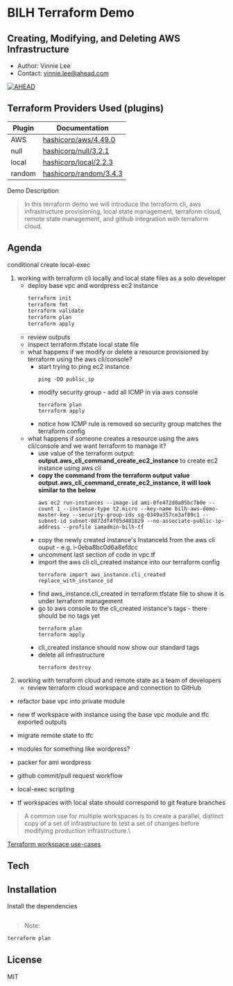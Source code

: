 # BILH Terraform Demo
## Creating, Modifying, and Deleting AWS Infrastructure
- Author: Vinnie Lee
- Contact: vinnie.lee@ahead.com

[![AHEAD](https://public-bucket-general.s3.amazonaws.com/AHEAD-logo-bluebackground-90x19px.png)](https://ahead.com)

## Terraform Providers Used (plugins)

| Plugin | Documentation |
| ------ | ------ |
| AWS | [hashicorp/aws/4.49.0][pvdaws] |
| null | [hashicorp/null/3.2.1][pvdnul] |
| local | [hashicorp/local/2.2.3][pvdlcl] |
| random | [hashicorp/random/3.4.3][pvdrnd] |

Demo Description

> In this terraform demo we will introduce the terraform cli, aws infrastructure provisioning,
> local state management, terraform cloud, remote state management, and github integration with
> terraform cloud.

## Agenda

conditional create
local-exec

1. working with terraform cli locally and local state files as a solo developer
   * deploy base vpc and wordpress ec2 instance
      ```sh
      terraform init
      terraform fmt
      terraform validate
      terraform plan
      terraform apply
      ```
   * review outputs
   * inspect terraform.tfstate local state file
   * what happens if we modify or delete a resource provisioned by terraform using the aws cli/console?
      * start trying to ping ec2 instance
         ```ssh
         ping -DO public_ip
         ```
      * modify security group - add all ICMP in via aws console
         ```ssh
         terraform plan
         terraform apply
         ```
      * notice how ICMP rule is removed so security group matches the terraform config
   * what happens if someone creates a resource using the aws cli/console and we want terraform to manage it?
      * use value of the terraform output: **output.aws_cli_command_create_ec2_instance** to create ec2 instance using aws cli
      * **copy the command from the terraform output value output.aws_cli_command_create_ec2_instance, it will look similar to the below**
         ```ssh
         aws ec2 run-instances --image-id ami-0fe472d8a85bc7b0e --count 1 --instance-type t2.micro --key-name bilh-aws-demo-master-key --security-group-ids sg-0349a357ce3af89c1 --subnet-id subnet-0872df4f05d481829 --no-associate-public-ip-address --profile iamadmin-bilh-tf
         ```
      * copy the newly created instance's InstanceId from the aws cli ouput - e.g. i-0eba8bc0d6a8efdcc
      * uncomment last section of code in vpc.tf
      * import the aws cli cli_created instance into our terraform config
         ```ssh
         terraform import aws_instance.cli_created replace_with_instance_id
         ```
      * find aws_instance.cli_created in terraform.tfstate file to show it is under terraform management
      * go to aws console to the cli_created instance's tags - there should be no tags yet
         ```ssh
         terraform plan
         terraform apply
         ```
      * cli_created instance should now show our standard tags
      * delete all infrastructure
         ```ssh
         terraform destroy
         ```
2. working with terraform cloud and remote state as a team of developers
   * review terraform cloud workspace and connection to GitHub
- refactor base vpc into private module
- new tf workspace with instance using the base vpc module and tfc exported outputs

- migrate remote state to tfc
- modules for something like wordpress?
- packer for ami wordpress
- github commit/pull request workflow
- local-exec scripting
- tf workspaces with local state should correspond to git feature branches

> A common use for multiple workspaces is to create a parallel, distinct copy of a set of infrastructure to test a set of changes before modifying production infrastructure.\

[Terraform workspace use-cases][tfwsuc]

## Tech

## Installation

Install the dependencies

```sh
```

> Note:

```sh
terraform plan
```

## License

MIT

[//]: # (These are reference links used in the body of this note and get stripped out when the markdown processor does its job. There is no need to format nicely because it shouldn't be seen. Thanks SO - http://stackoverflow.com/questions/4823468/store-comments-in-markdown-syntax)

   [pvdaws]: <https://registry.terraform.io/providers/hashicorp/aws/4.49.0>
   [pvdnul]: <https://registry.terraform.io/providers/hashicorp/null/3.2.1>
   [pvdlcl]: <https://registry.terraform.io/providers/hashicorp/local/2.2.3>
   [pvdrnd]: <https://registry.terraform.io/providers/hashicorp/random/3.4.3>
   [tfwsuc]: <https://developer.hashicorp.com/terraform/cli/workspaces#use-cases>
